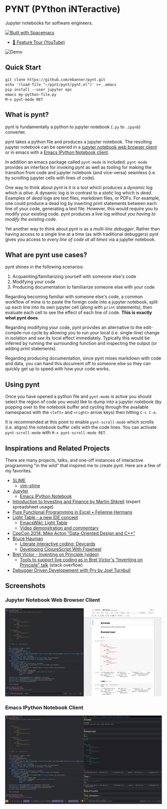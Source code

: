 # PYNT (PYthon iNTeractive)

Jupyter notebooks for software engineers.

[![Built with Spacemacs](https://cdn.rawgit.com/syl20bnr/spacemacs/442d025779da2f62fc86c2082703697714db6514/assets/spacemacs-badge.svg)](http://spacemacs.org)

- [🎥 Feature Tour (YouTube)](http://www.youtube.com/watch?v=qqJbaoS_sH0 "pynt Demo")

![Demo](/img/demo.gif)

## Quick Start

```shell
git clone https://github.com/ebanner/pynt.git
echo '(load-file "~/pynt/pynt/pynt.el")' >> .emacs
pip install --user jupyter epc
emacs my-python-file.py
M-x pynt-mode RET
```

## What is pynt?

pynt is fundamentally a python to jupyter notebook (`.py` to `.ipynb`) converter.

pynt takes a python file and produces a jupyter notebook. The resulting jupyter notebook can be opened in a [jupyter notebook web browser client](#jupyter-notebook-web-browser-client) or in emacs with a [Emacs IPython Notebook client](https://github.com/ebanner/pynt/blob/dev/README.md#emacs-ipython-notebook-client).

In addition an emacs package called `pynt-mode` is included. `pynt-mode` provides an interface for invoking pynt as well as tooling for making the transition from code and jupyter notebook (and vice-versa) seamless (i.e. by scrolling jupyter cells with lines of code).

One way to think about pynt is it is a tool which produces a *dynamic* log which is *alive*. A dynamic log is in contrast to a *static* log which is *dead*. Examples of *dead* logs are text files, markdown files, or PDFs. For example, one could produce a dead log by inserting print statements between each line of your code, generating a text file. However, this would require you to modify your existing code. pynt produces a live log *without you having to modify the existing code*.

Yet another way to think about pynt is as a *multi-line debugger*. Rather than having access to a single line at a time (as with traditional debuggers) pynt gives you access to *every line of code at all times* via a jupyter notebook.

## What are pynt use cases?

pynt shines in the following scenarios:

1. Acquainting/familiarizing yourself with someone else's code
2. Modifying your code
3. Producing documentation to familiarize someone else with your code

Regarding becoming familiar with someone else's code, a common workflow of mine is to paste the foreign code into a jupyter notebook, split up each line into its own jupyter cell (along with `print` statements), then evaluate each cell to see the effect of each line of code. **This is exactly what pynt does**.

Regarding modifying your code, pynt provides an alternative to the edit-compile-run cycle by allowing you to run your local (i.e. single-line) change in isolation and *see* its local effect immediately. Typically this would be inferred by running the surrounding function and inspecting the output (or adding print statements).

Regarding producing documentation, since pynt mixes markdown with code and data, you can hand this document off to someone  else so they can quickly get up to speed with how your code works.

## Using pynt

Once you have opened a python file and `pynt-mode` is active you should select the region of code you would like to dump into a jupyter notebook (by popping over to the notebook buffer and cycling through the available namespaces with the `<left>` and `<right>` arrow keys) then hitting `C-c C-e`.

It is recommended at this point to enable `pynt-scroll-mode` which scrolls (i.e. aligns) the notebook buffer cells with the code lines. You can activate `pynt-scroll-mode` with `M-x pynt-scroll-mode RET`.

## Inspirations and Related Projects

There are many projects, talks, and one-off instances of interactive programming "in the wild" that inspired me to create pynt. Here are a few of my favorites.

- [SLIME](https://common-lisp.net/project/slime/)
  - [vim-slime](https://github.com/jpalardy/vim-slime)
- [Jupyter](http://jupyter.org/)
  - [Emacs IPython Notebook](http://millejoh.github.io/emacs-ipython-notebook/)
- [Introduction to Investing and Finance by Martin Shkreli](https://www.youtube.com/watch?v=ARrNYyJEnFI&t=1379s)  (expert spreadsheet usage)
- [Pure Functional Programming in Excel • Felienne Hermans](https://www.youtube.com/watch?v=0yKf8TrLUOw)
- [Light Table - a new IDE concept](http://www.chris-granger.com/2012/04/12/light-table-a-new-ide-concept/)
    - [EmacsWiki: Light Table](https://www.emacswiki.org/emacs/LightTable)
    - [Video demonstration and commentary](https://www.youtube.com/watch?v=TgHvRcbYJ-8)
- [CppCon 2014: Mike Acton "Data-Oriented Design and C++"](https://www.youtube.com/watch?v=rX0ItVEVjHc)
- [Bruce Hauman](http://rigsomelight.com/)
    - [Literate interactive coding: Devcards](https://www.youtube.com/watch?v=G7Z_g2fnEDg)
    - [Developing ClojureScript With Figwheel](https://www.youtube.com/watch?v=j-kj2qwJa_E)
- [Bret Victor - Inventing on Principle (video)](https://vimeo.com/36579366)
    - [Tools to support live coding as in Bret Victor's “Inventing on Principle” talk](https://stackoverflow.com/questions/9448215/tools-to-support-live-coding-as-in-bret-victors-inventing-on-principle-talk)  (stack overflow)
- [Debugger Driven Developement with Pry by Joel Turnbull](https://www.youtube.com/watch?v=4hfMUP5iTq8)

## Screenshots

### Jupyter Notebook Web Browser Client

![Browser](/img/browser.png)

### Emacs IPython Notebook Client

![EIN](/img/ein.png)
